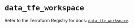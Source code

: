 # `data_tfe_workspace`

Refer to the Terraform Registry for docs: [`data_tfe_workspace`](https://registry.terraform.io/providers/hashicorp/tfe/0.52.0/docs/data-sources/workspace).
